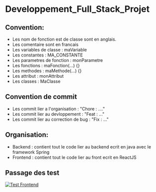 # Developpement_Full_Stack_Projet

## Convention:
* Les nom de fonction est de classe sont en anglais.
* Les comentaire sont en francais
* Les variables de classe : maVariable
* Les constantes : MA_CONSTANTE
* Les parametres de fonction : monParametre
* Les fonctions : maFonction(...) {}
* Les methodes : maMethode(...) {}
* Les attribut : monAttribut
* Les classes : MaClasse

## Convention de commit
* Les commit lier a l'organisation : "Chore : ...."
* Les commit lier au devloppement : "Feat : ..."
* Les commit lier au correction de bug : "Fix : ..." 

## Organisation:
* Backend : contient tout le code lier au backend ecrit en java avec le framework Spring
* Frontend : contient tout le code lier au front ecrit en ReactJS

## Passage des test
[![Test Frontend](https://github.com/rozenndu35/Developpement_Full_Stack_Projet/actions/workflows/build_test_react.yml/badge.svg)](https://github.com/rozenndu35/Developpement_Full_Stack_Projet/actions/workflows/build_test_react.yml)
